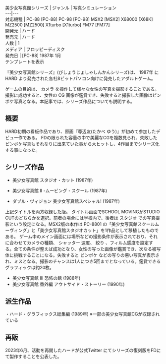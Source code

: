 美少女写真館シリーズ  |  ジャンル  |  写真シミュレーション   
---|---  
対応機種  |  PC-88  [PC-88]  PC-98  [PC-98]  MSX2  [MSX2]  X68000  [X68K]  MZ2500  [MZ2500]  X1turbo  [X1turbo]  FM77  [FM77]   
開発元  |  ハード   
発売元  |  ハード   
人数  |  1   
メディア  |  フロッピーディスク   
発売日  |  [PC-88]  1987年  1月   
テンプレートを表示  
  
『美少女写真館シリーズ』(びしょうじょしゃしんかんシリーズ)は、  1987年  に  HARD
より発売された各社8ビットパソコン向けに発売したアダルトゲーム。

ゲームの目的は、  カメラ  を操作して様々な女性の写真を撮影することである。撮影に成功すると、女性の  CG
画像が鑑賞でき、失敗すると撮影した画像はピンボケ写真となる。本記事では、シリーズ作品についても説明する。

##  概要  

HARD初期の看板作品であり、原画『尊辺友(たかべ ゆう)』が初めて参加したデビュー作である。
FDの限られた容量の中で美麗なCGを複数見られ、失敗したピンボケ写真もそれなりに出来ていた事から大ヒットし、4作目までシリーズ化する事になった。

##  シリーズ作品  

  * 美少女写真館 スタジオ・カット  (1987年) 
  * 美少女写真館 II -ムービング・スクール  (1987年) 

  * ダブル・ヴィジョン 美少女写真館スペシャル!  (1987年) 

上記タイトルを両方収録した版。 タイトル画面でSCHOOL MOVINGかSTUDIO CUTのどちらかを選択。前者の場合には学校内で、後者は  スタジオ
での写真撮影という設定になる。MSX2版の本作は  PC-8801
の「美少女写真館スクールムーヴィング」と「美少女写真館スタジオカット」を1作品として移植したものである。
ゲーム中のメイン画面には場所などの撮影条件が表示されており、それに合わせてカメラの種類、  シャッター  速度、  絞り
、フィルム感度を設定する。全ての条件が整えば成功となり、女性の写った画像が鑑賞でき、次なる被写体に挑戦することになる。失敗すると  ピンボケ
などの写りの悪い写真が表示され、ミスとなる。撮影のチャンスは1人につき5回までとなっている。鑑賞できるグラフィックは約20枚。

  * 美少女写真館 III 恐怖の館  (1988年) 
  * 美少女写真館 番外編 アウトサイド・ストーリー  (1990年) 

##  派生作品  

・ハード・グラフィックス総集編 (1989年) ※一部の美少女写真館CGが収録されている

##  再販  

2023年6月、活動を再開したハードが公式Twitter    にてシリーズの復刻版をFDにて製作することを公表した。

